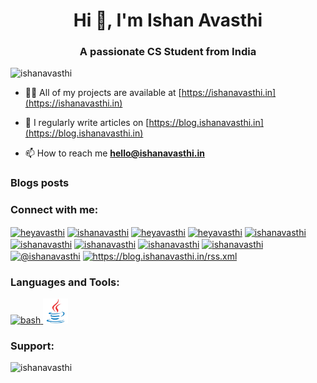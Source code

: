<h1 align="center">Hi 👋, I'm Ishan Avasthi</h1>
<h3 align="center">A passionate CS Student from India</h3>

<p align="left"> <img src="https://komarev.com/ghpvc/?username=ishanavasthi&label=Profile%20views&color=0e75b6&style=flat" alt="ishanavasthi" /> </p>

- 👨‍💻 All of my projects are available at [https://ishanavasthi.in](https://ishanavasthi.in)

- 📝 I regularly write articles on [https://blog.ishanavasthi.in](https://blog.ishanavasthi.in)

- 📫 How to reach me **hello@ishanavasthi.in**

### Blogs posts
<!-- BLOG-POST-LIST:START -->
<!-- BLOG-POST-LIST:END -->

<h3 align="left">Connect with me:</h3>
<p align="left">
<a href="https://twitter.com/heyavasthi" target="blank"><img align="center" src="https://raw.githubusercontent.com/rahuldkjain/github-profile-readme-generator/master/src/images/icons/Social/twitter.svg" alt="heyavasthi" height="30" width="40" /></a>
<a href="https://linkedin.com/in/ishanavasthi" target="blank"><img align="center" src="https://raw.githubusercontent.com/rahuldkjain/github-profile-readme-generator/master/src/images/icons/Social/linked-in-alt.svg" alt="ishanavasthi" height="30" width="40" /></a>
<a href="https://fb.com/heyavasthi" target="blank"><img align="center" src="https://raw.githubusercontent.com/rahuldkjain/github-profile-readme-generator/master/src/images/icons/Social/facebook.svg" alt="heyavasthi" height="30" width="40" /></a>
<a href="https://instagram.com/heyavasthi" target="blank"><img align="center" src="https://raw.githubusercontent.com/rahuldkjain/github-profile-readme-generator/master/src/images/icons/Social/instagram.svg" alt="heyavasthi" height="30" width="40" /></a>
<a href="https://www.youtube.com/c/ishanavasthi" target="blank"><img align="center" src="https://raw.githubusercontent.com/rahuldkjain/github-profile-readme-generator/master/src/images/icons/Social/youtube.svg" alt="ishanavasthi" height="30" width="40" /></a>
<a href="https://www.codechef.com/users/ishanavasthi" target="blank"><img align="center" src="https://cdn.jsdelivr.net/npm/simple-icons@3.1.0/icons/codechef.svg" alt="ishanavasthi" height="30" width="40" /></a>
<a href="https://www.hackerrank.com/ishanavasthi" target="blank"><img align="center" src="https://raw.githubusercontent.com/rahuldkjain/github-profile-readme-generator/master/src/images/icons/Social/hackerrank.svg" alt="ishanavasthi" height="30" width="40" /></a>
<a href="https://codeforces.com/profile/ishanavasthi" target="blank"><img align="center" src="https://raw.githubusercontent.com/rahuldkjain/github-profile-readme-generator/master/src/images/icons/Social/codeforces.svg" alt="ishanavasthi" height="30" width="40" /></a>
<a href="https://www.leetcode.com/ishanavasthi" target="blank"><img align="center" src="https://raw.githubusercontent.com/rahuldkjain/github-profile-readme-generator/master/src/images/icons/Social/leet-code.svg" alt="ishanavasthi" height="30" width="40" /></a>
<a href="https://www.hackerearth.com/@ishanavasthi" target="blank"><img align="center" src="https://raw.githubusercontent.com/rahuldkjain/github-profile-readme-generator/master/src/images/icons/Social/hackerearth.svg" alt="@ishanavasthi" height="30" width="40" /></a>
<a href="/https://blog.ishanavasthi.in/rss.xml" target="blank"><img align="center" src="https://raw.githubusercontent.com/rahuldkjain/github-profile-readme-generator/master/src/images/icons/Social/rss.svg" alt="https://blog.ishanavasthi.in/rss.xml" height="30" width="40" /></a>
</p>

<h3 align="left">Languages and Tools:</h3>
<p align="left"> <a href="https://www.gnu.org/software/bash/" target="_blank" rel="noreferrer"> <img src="https://www.vectorlogo.zone/logos/gnu_bash/gnu_bash-icon.svg" alt="bash" width="40" height="40"/> </a> <a href="https://www.java.com" target="_blank" rel="noreferrer"> <img src="https://raw.githubusercontent.com/devicons/devicon/master/icons/java/java-original.svg" alt="java" width="40" height="40"/> </a> </p>

<h3 align="left">Support:</h3>
<p><a href="https://www.buymeacoffee.com/ishanavasthi"> <img align="left" src="https://cdn.buymeacoffee.com/buttons/v2/default-yellow.png" height="50" width="210" alt="ishanavasthi" /></a></p><br><br>
